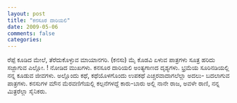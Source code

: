 ```yaml
---
layout: post
title: "ಕನಸೂರ ದಾರಿಯಲಿ"
date: 2009-05-06
comments: false
categories: 
---
```



 ರೆಪ್ಪೆ ಕೂಡಿದ ಮೇಲೆ,  ತೆರೆದುಕೊಳ್ಳುವ ಮಾಯಾನಗರಿ. (ಕನಸು) ಮೈ ಕೊಡವಿ ಏಳುವ ಪಾತ್ರಗಳು ಸೂತ್ರ ಹರಿದು ಸಜ್ಜಾಗುವ ಎಲ್ಲೋ. ! ನೋಡಿದ ಮುಖಗಳು. ಕನಸೂರ ದಾರಿಯಲಿ ಅಂತ್ಯಗಾಣದ ದೃಶ್ಯಗಳು.  ಭ್ರಮೆಯ ಸೂರಿನಡಿಯಲ್ಲಿ ನನ್ನ ಕೂಡುವ ಜೀವಗಳು. ಅಲ್ಲೊಂದು ಕಥೆ,  ಕಥೆಯೊಳಗೊಂದು ಉಪಕಥೆ ಎಚ್ಚರವಾದಾಗಲೆಲ್ಲಾ ಅದಲು- ಬದಲಾಗುವ ಪಾತ್ರಗಳು. ಕನಸುಗಳ ಮೌನ ಮೆರವಣಿಗೆಯಲ್ಲಿ ಕಲ್ಪನೆಗಳದ್ದೆ ಕಾರು-ಬಾರು ಅಲ್ಲಿ ನಾನೇ ರಾಜ,  ಅವಳೇ ರಾಣಿ,  ನನ್ನ ಮಿತ್ರರೆಲ್ಲಾ ಸೈನಿಕರು. 

